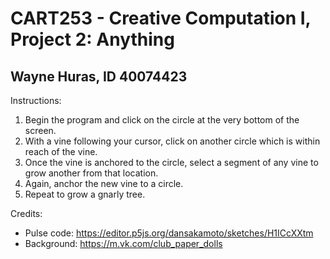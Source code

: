 # CART253 - Creative Computation I, Project 2: Anything
## Wayne Huras, ID 40074423

Instructions:
1. Begin the program and click on the circle at the very bottom of the screen.
2. With a vine following your cursor, click on another circle which is within reach of the vine.
3. Once the vine is anchored to the circle, select a segment of any vine to grow another from that location.
4. Again, anchor the new vine to a circle.
5. Repeat to grow a gnarly tree.

Credits:
- Pulse code: https://editor.p5js.org/dansakamoto/sketches/H1ICcXXtm
- Background: https://m.vk.com/club_paper_dolls
